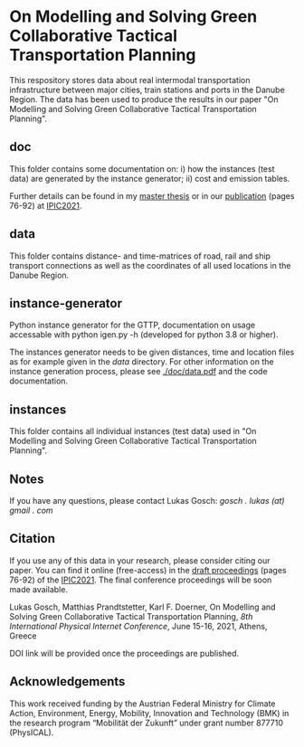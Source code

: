 # On Modelling and Solving Green Collaborative Tactical Transportation Planning
This respository stores data about real intermodal transportation infrastructure between major cities, train stations and ports in the Danube Region. The data has been used to produce the results in our paper "On Modelling and Solving Green Collaborative Tactical Transportation Planning".

## doc
This folder contains some documentation on:
i) how the instances (test data) are generated by the instance generator;
ii) cost and emission tables.

Further details can be found in my [master thesis](http://othes.univie.ac.at/67535/) or in our [publication](https://www.pi.events/IPIC2021/sites/default/files/IPIC2021_DRAFT%20PROCEEDINGS_PAPER_POSTER.pdf) (pages 76-92) at [IPIC2021](https://www.pi.events/).

## data
This folder contains distance- and time-matrices of road, rail and ship transport connections as well as the coordinates of all used locations in the Danube Region.

## instance-generator
Python instance generator for the GTTP, documentation on usage accessable with python igen.py -h (developed for python 3.8 or higher).

The instances generator needs to be given distances, time and location files as for example given in the *data* directory. For other information on the instance generation process, please see [./doc/data.pdf](https://raw.githubusercontent.com/saper0/gttp-data/main/doc/data.pdf) and the code documentation.

## instances
This folder contains all individual instances (test data) used in "On Modelling and Solving Green Collaborative Tactical Transportation Planning".

## Notes

If you have any questions, please contact Lukas Gosch: *gosch . lukas (at) gmail . com*

## Citation
If you use any of this data in your research, please consider citing our paper. You can find it online (free-access) in the [draft proceedings](https://www.pi.events/IPIC2021/sites/default/files/IPIC2021_DRAFT%20PROCEEDINGS_PAPER_POSTER.pdf) (pages 76-92) of the [IPIC2021](https://www.pi.events/). The final conference proceedings will be soon made available. 

Lukas Gosch, Matthias Prandtstetter, Karl F. Doerner, On Modelling and Solving Green Collaborative Tactical Transportation Planning, *8th International Physical Internet Conference*, June 15-16, 2021, Athens, Greece

DOI link will be provided once the proceedings are published. 

## Acknowledgements
This work received funding by the Austrian Federal Ministry for Climate Action, Environment, Energy, 
Mobility, Innovation and Technology (BMK) in the research program “Mobilität der Zukunft” under grant 
number 877710 (PhysICAL).
